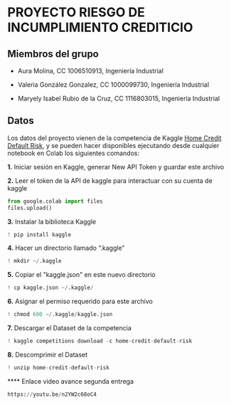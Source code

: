 # PROYECTO RIESGO DE INCUMPLIMIENTO CREDITICIO

## Miembros del grupo
- Aura Molina, CC 1006510913, Ingeniería Industrial

- Valeria González Gonzalez, CC 1000099730, Ingeniería Industrial

- Maryely Isabel Rubio de la Cruz, CC 1116803015, Ingeniería Industrial

## Datos
Los datos del proyecto vienen de la competencia de Kaggle [Home Credit Default Risk](https://www.kaggle.com/competitions/home-credit-default-risk/overview), y se pueden hacer disponibles ejecutando desde cualquier notebook en Colab los siguientes comandos:

**1.** Iniciar sesión en Kaggle, generar New API Token y guardar este archivo

**2.** Leer el token de la API de kaggle para interactuar con su cuenta de kaggle
```python
from google.colab import files
files.upload()
```
**3.** Instalar la biblioteca Kaggle
```python
! pip install kaggle
```
**4.** Hacer un directorio llamado “.kaggle”
```python
! mkdir ~/.kaggle
```
**5.** Copiar el "kaggle.json" en este nuevo directorio
```python
! cp kaggle.json ~/.kaggle/
```
**6.** Asignar el permiso requerido para este archivo
```python
! chmod 600 ~/.kaggle/kaggle.json
```
**7.** Descargar el Dataset de la competencia
```python
! kaggle competitions download -c home-credit-default-risk
```
**8.** Descomprimir el Dataset
```python
! unzip home-credit-default-risk
```


**** Enlace video avance segunda entrega
```python
https://youtu.be/n2YW2c68oC4
```
